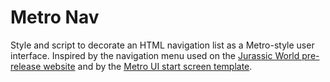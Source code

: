 # Metro Nav

Style and script to decorate an HTML navigation list as a Metro-style user interface. Inspired by the navigation menu used on the [Jurassic World pre-release website](http://islanublar.jurassicworld.com/) and by the [Metro UI start screen template](https://metroui.org.ua/templates/start-screen.html).
